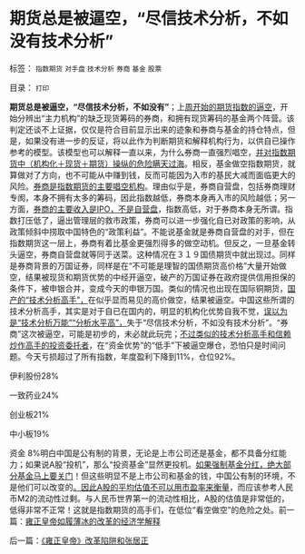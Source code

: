 # 期货总是被逼空，“尽信技术分析，不如没有技术分析”

标签： `指数期货` `对手盘` `技术分析` `券商` `基金` `股票` 

目录： `打印`

**期货总是被逼空，“尽信技术分析，不如没有”**；上[周开始的期货指数的逼空](../../../2013/2/1/指数期货逼空！股神的宿命向国际接轨.md)，开始分辨出“主力机构”的缺乏现货筹码的券商，和拥有现货筹码的基金两个阵营。该判定还谈不上证据，仅仅是符合目前显示出来的迹象和券商与基金的持仓特点，但是，如果没有进一步的反证，将以此作为判断期货和解释机构行为，以供自已操作参考的模型。该模型也可以解释一直以来，为什么券商一直强烈唱空，[并对指数期货中（机构化＋现货＋期货）操纵的危险瞒天过海](../../../2012/10/15/基金在“现货＋期货”中的倾轧，证监会对大熊市负主要责任.md)。相反，基金做空指数期货，就算做对了方向，也不可能从中赚到钱，反而可能因为入市的基民大减而面临更大的风险。[券商是指数期货的主要唱空机构](../../../2012/8/28/损人不利已的愚暴贱民.md)。理由似乎是，券商自营盘，包括券商理财专阂，本身不拥有太多的筹码，因此指数越低，券商本身再入市的风险越低；另一方面，[券商的主要收入是IPO，不是自营盘](../../../2012/8/28/损人不利已的愚暴贱民.md)，指数高低，对于券商本身无所谓。指数打压低了，逼出管理层的救市政策，券商可以进一步强化自已对政策的影响，从政策倾斜中捞取中国特色的“政策利益”。不能说基金就是券商自营盘的对手，但在指数期货这一层上，券商有着比基金更强烈得多的做空动机。但反之，一旦基金转头逼空，券商自营盘就等同于送菜。这种情况在３１９国债期货中就出现过。同样是券商背景的万国证券，同样是在“不可能是理智的国债期货高价格”大量开始做空，结果被现货和期货优势的中经开逼空，破产的万国证券在政府提供信用担保的条件下，被申银合并，变成今天的申银万国。类似的情况也出现在国际铜期货，[国产的“技术分析高手”，](../../../2012/12/4/迷信技术分析的股民，类似于宗教迷信的自我麻痹.md)在似乎显而易见的高价做空，结果被逼空。中国这些所谓的技术分析高手，其实是对于自已在国内的，明显的机构化优势自我不觉，[误以为是“技术分析万能”“分析水平高”，](../../../2012/6/5/证监会的“技术分析”和计划经济的敢作敢为.md)失于“尽信技术分析，不如没有技术分析”。“券商”这次被逼空，可能是初步的，未必就此玩完；[不过类似的技术分析高手和信赖炒作高手的投资委托者](../../../2012/1/6/技术分析绝对化的政治意义和股神的奋斗.md)，在“资金优势”的“低手”下被逼空爆仓，恐怕只是时间问题。今天亏损超过了所有指数，年度盈利下降到11%，仓位92%。

伊利股份28%

一致药业24%

创业板21%

中小板19%

资金 8%明白中国是公有制的背景，无论是上市公司还是基金，都不具备分红能力；如果说A股“投机”，那么“投资基金”显然更投机。[如果强制基金分红，绝大部分基金马上要关门](../../../2012/12/31/证监会为何不强制基金分红？.md)！但这些明显不是上市公司和基金的钱，中国公有制的环境，不是他们可以改变的[。因此A股的平均估值不可以用市盈率来衡量](../../../2011/7/1/A股合理的市盈率应是无限高.md)，而应该参考人民币M2的流动性过剩。与人民币世界第一的流动性相比，A股的估值是非常低的，低得非常不正常！这就是指数期货的高手们，在低位“看空做空”的危险之处。前一篇：[雍正皇帝如履薄冰的改革的经济学解释](../../../2013/2/4/雍正皇帝如履薄冰的改革的经济学解释.md)

后一篇：[《雍正皇帝》改革陷阱和张居正](../../../2013/2/5/《雍正皇帝》改革陷阱和张居正.md)